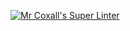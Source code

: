 [![Mr Coxall's Super Linter](https://github.com/ICS3U-Programming-Spencer-S/workflows/Mr%20Coxall's%20Super%20Linter/badge.svg)](https://github.com/ICS3U-Programming-Spencer-S/actions/)
